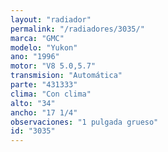 ```yaml
---
layout: "radiador"
permalink: "/radiadores/3035/"
marca: "GMC"
modelo: "Yukon"
ano: "1996"
motor: "V8 5.0,5.7"
transmision: "Automática"
parte: "431333"
clima: "Con clima"
alto: "34"
ancho: "17 1/4"
observaciones: "1 pulgada grueso"
id: "3035"
---
```


